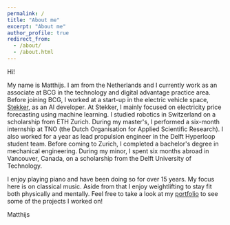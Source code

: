 ```yaml
---
permalink: /
title: "About me"
excerpt: "About me"
author_profile: true
redirect_from: 
  - /about/
  - /about.html
---
```


Hi!

My name is Matthijs. I am from the Netherlands and I currently work as an associate at BCG in the technology and digital advantage practice area. Before joining BCG, I worked at a start-up in the electric vehicle space, [Stekker](https://www.stekker.com/), as an AI developer. At Stekker, I mainly focused on electricity price forecasting using machine learning. I studied robotics in Switzerland on a scholarship from ETH Zurich. During my master's, I performed a six-month internship at TNO (the Dutch Organisation for Applied Scientific Research). I also worked for a year as lead propulsion engineer in the Delft Hyperloop student team. Before coming to Zurich, I completed a bachelor's degree in mechanical engineering. During my minor, I spent six months abroad in Vancouver, Canada, on a scholarship from the Delft University of Technology.

I enjoy playing piano and have been doing so for over 15 years. My focus here is on classical music. Aside from that I enjoy weightlifting to stay fit both physically and mentally. Feel free to take a look at my [portfolio](portfolio.html) to see some of the projects I worked on!

Matthijs